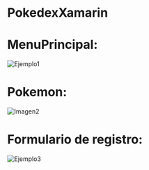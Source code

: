 # PokedexXamarin
<h1>MenuPrincipal:</h1>

![Ejemplo1](https://github.com/NikolasZM/PokedexXamarin/assets/101744161/753df591-024c-41ef-acfc-ac6f00e59572)

<h1>Pokemon:</h1>

![Imagen2](https://github.com/NikolasZM/PokedexXamarin/assets/101744161/c267e0b8-427a-4623-8f66-57186d4eee41)

<h1>Formulario de registro:</h1>

![Ejemplo3](https://github.com/NikolasZM/PokedexXamarin/assets/101744161/0676d9ab-7bfa-4e04-97ec-99f4c27669eb)
